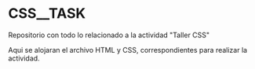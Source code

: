 # CSS__TASK
Repositorio con todo lo relacionado a la actividad "Taller CSS"

Aqui se alojaran el archivo HTML y CSS, correspondientes para realizar la actividad.
